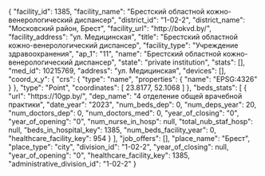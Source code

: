 {
    "facility_id": 1385,
    "facility_name": "Брестский областной кожно-венерологический диспансер",
    "district_id": "1-02-2",
    "district_name": "Московский район, Брест",
    "facility_url": "http:\/\/bokvd.by\/",
    "facility_address": "ул. Медицинская",
    "title": "Брестский областной кожно-венерологический диспансер",
    "facility_type": "Учреждение здравоохранения",
    "ap_1": "11",
    "name": "Брестский областной кожно-венерологический диспансер",
    "state": "private institution",
    "stats": [],
    "med_id": 10215769,
    "address": "ул. Медицинская",
    "devices": [],
    "coord_x_y": {
        "crs": {
            "type": "name",
            "properties": {
                "name": "EPSG:4326"
            }
        },
        "type": "Point",
        "coordinates": [
            23.8177,
            52.1068
        ]
    },
    "beds_stats": [
        {
            "url": "https:\/\/10gp.by\/",
            "dep_name": "4 отделение общей врачебной практики",
            "date_year": "2023",
            "num_beds_dep": 0,
            "num_deps_year": 20,
            "num_doctors_dep": 0,
            "num_doctors_med": 0,
            "year_of_closing": "0",
            "year_of_opening": "0",
            "num_nurse_in_hosp": null,
            "total_nub_staf_hosp": null,
            "beds_in_hospital_key": 1385,
            "num_beds_facility_year": 0,
            "healthcare_facility_key": 954
        }
    ],
    "job_offers": [],
    "place_name": "Брест",
    "place_type": "city",
    "division_id": "1-02-2",
    "year_of_closing": null,
    "year_of_opening": "0",
    "healthcare_facility_key": 1385,
    "administrative_division_id": "1-02-2"
}